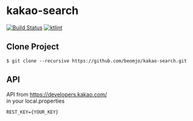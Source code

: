 <h1 align="start">kakao-search</h1>

<p align="start">
<!--   <a href="https://opensource.org/licenses/Apache-2.0"><img alt="License" src="https://img.shields.io/badge/License-Apache%202.0-blue.svg"/></a> -->
  <a href="https://github.com/beomjo/kakao-search/actions/workflows/android.yml"><img alt="Build Status" src="https://github.com/beomjo/kakao-search/actions/workflows/android.yml/badge.svg"/></a>
  <a href="https://ktlint.github.io/"><img alt="ktlint" src="https://img.shields.io/badge/code%20style-%E2%9D%A4-FF4081.svg"/></a>
</p>


## Clone Project
```
$ git clone --recursive https://github.com/beomjo/kakao-search.git
```

## API
API from https://developers.kakao.com/  
in your local.properties

```
REST_KEY={YOUR_KEY}
```
